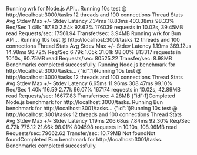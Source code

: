 Running wrk for Node.js API...
Running 10s test @ http://localhost:3000/tasks
  12 threads and 100 connections
  Thread Stats   Avg      Stdev     Max   +/- Stdev
    Latency     7.34ms   18.83ms 403.38ms   98.33%
    Req/Sec     1.48k   187.80     2.54k    92.62%
  176039 requests in 10.02s, 39.45MB read
Requests/sec:  17561.94
Transfer/sec:      3.94MB
Running wrk for Bun API...
Running 10s test @ http://localhost:3001/tasks
  12 threads and 100 connections
  Thread Stats   Avg      Stdev     Max   +/- Stdev
    Latency     1.19ms  369.12us  14.98ms   96.72%
    Req/Sec     6.79k     1.05k   31.01k    98.00%
  813317 requests in 10.10s, 90.75MB read
Requests/sec:  80525.22
Transfer/sec:      8.98MB
Benchmarks completed successfully.
Running Node.js benchmark for http://localhost:3000/tasks...
{"id":1}Running 10s test @ http://localhost:3000/tasks
  12 threads and 100 connections
  Thread Stats   Avg      Stdev     Max   +/- Stdev
    Latency     6.65ms   11.96ms 308.47ms   99.10%
    Req/Sec     1.40k   116.59     2.77k    96.07%
  167174 requests in 10.02s, 42.89MB read
Requests/sec:  16677.83
Transfer/sec:      4.28MB
{"id":1}Completed Node.js benchmark for http://localhost:3000/tasks.
Running Bun benchmark for http://localhost:3001/tasks...
{"id":1}Running 10s test @ http://localhost:3001/tasks
  12 threads and 100 connections
  Thread Stats   Avg      Stdev     Max   +/- Stdev
    Latency     1.19ms  206.68us   7.84ms   92.30%
    Req/Sec     6.72k   775.12    21.66k    98.01%
  804598 requests in 10.10s, 108.96MB read
Requests/sec:  79662.62
Transfer/sec:     10.79MB
Not foundNot foundCompleted Bun benchmark for http://localhost:3001/tasks.
Benchmarks completed successfully.
